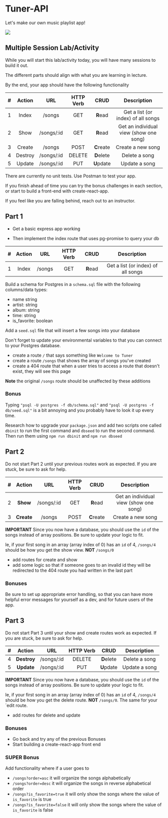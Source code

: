# Tuner-API

Let's make our own music playlist app!

![](https://media4.giphy.com/media/4T7zBzdeNEtjThYDWn/giphy.gif?cid=790b76114ee03ef7f860492a9083d77f86191a7bf340002c&rid=giphy.gif&ct=g)

## Multiple Session Lab/Activity

While you will start this lab/activity today, you will have many sessions to build it out.

The different parts should align with what you are learning in lecture.

By the end, your app should have the following functionality

|  #  | Action  |    URL     | HTTP Verb |    CRUD    |              Description               |
| :-: | :-----: | :--------: | :-------: | :--------: | :------------------------------------: |
|  1  |  Index  |   /songs   |    GET    |  **R**ead  |   Get a list (or index) of all songs   |
|  2  |  Show   | /songs/:id |    GET    |  **R**ead  | Get an individual view (show one song) |
|  3  | Create  |   /songs   |   POST    | **C**reate |           Create a new song            |
|  4  | Destroy | /songs/:id |  DELETE   | **D**elete |             Delete a song              |
|  5  | Update  | /songs/:id |    PUT    | **U**pdate |             Update a song              |

There are currently no unit tests. Use Postman to test your app.

If you finish ahead of time you can try the bonus challenges in each section, or start to build a front-end with create-react-app.

If you feel like you are falling behind, reach out to an instructor.

## Part 1

- Get a basic express app working

- Then implement the index route that uses pg-promise to query your db

|  #  | Action |  URL   | HTTP Verb |   CRUD   |            Description             |
| :-: | :----: | :----: | :-------: | :------: | :--------------------------------: |
|  1  | Index  | /songs |    GET    | **R**ead | Get a list (or index) of all songs |

Build a schema for Postgres in a `schema.sql` file with the following columns/data types:

- name string
- artist: string
- album: string
- time: string
- is_favorite: boolean

Add a `seed.sql` file that will insert a few songs into your database

Don't forget to update your environmental variables to that you can connect to your Postgres database.

- create a route `/` that says something like `Welcome to Tuner`
- create a route `/songs` that shows the array of songs you've created
- create a 404 route that when a user tries to access a route that doesn't exist, they will see this page

**Note** the original `/songs` route should be unaffected by these additions

### Bonus

Typing `"psql -U postgres -f db/schema.sql"` and `"psql -U postgres -f db/seed.sql"` is a bit annoying and you probably have to look it up every time.

Research how to upgrade your `package.json` and add two scripts one called `dbinit` to run the first command and `dbseed` to run the second command. Then run them using `npm run dbinit` and `npm run dbseed`

## Part 2

Do not start Part 2 until your previous routes work as expected. If you are stuck, be sure to ask for help.

|  #  |   Action   |    URL     | HTTP Verb |    CRUD    |              Description               |
| :-: | :--------: | :--------: | :-------: | :--------: | :------------------------------------: |
|  2  |  **Show**  | /songs/:id |    GET    |  **R**ead  | Get an individual view (show one song) |
|  3  | **Create** |   /songs   |   POST    | **C**reate |           Create a new song            |

**IMPORTANT** Since you now have a database, you should use the `id` of the songs instead of array positions. Be sure to update your logic to fit.

Ie, if your first song in an array (array index of 0) has an `id` of 4, `/songs/4` should be how you get the show view. **NOT** `/songs/0`

- add routes for create and show
- add some logic so that if someone goes to an invalid id they will be redirected to the 404 route you had written in the last part

### Bonuses

Be sure to set up appropriate error handling, so that you can have more helpful error messages for yourself as a dev, and for future users of the app.

## Part 3

Do not start Part 3 until your show and create routes work as expected. If you are stuck, be sure to ask for help.

|  #  |   Action    |    URL     | HTTP Verb |    CRUD    |  Description  |
| :-: | :---------: | :--------: | :-------: | :--------: | :-----------: |
|  4  | **Destroy** | /songs/:id |  DELETE   | **D**elete | Delete a song |
|  5  | **Update**  | /songs/:id |    PUT    | **U**pdate | Update a song |

**IMPORTANT** Since you now have a database, you should use the `id` of the songs instead of array positions. Be sure to update your logic to fit.

Ie, if your first song in an array (array index of 0) has an `id` of 4, `/songs/4` should be how you get the delete route. **NOT** `/songs/0`. The same for your `edit route.

- add routes for delete and update

### Bonuses

- Go back and try any of the previous Bonuses
- Start building a create-react-app front end

### SUPER Bonus

Add functionality where if a user goes to

- `/songs?order=asc` it will organize the songs alphabetically
- `/songs?order=desc` it will organize the songs in reverse alphabetical order
- `/songs?is_favorite=true` it will only show the songs where the value of `is_favorite` is true
- `/songs?is_favorite=false` it will only show the songs where the value of `is_favorite` is false

